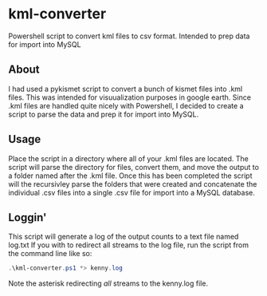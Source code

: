 # kml-converter

Powershell script to convert kml files to csv format.  Intended to prep data for import into MySQL

## About

I had used a pykismet script to convert a bunch of kismet files into .kml files.  This was intended for visuualization purposes in google earth.  Since .kml files are handled quite nicely with Powershell, I decided to create a script to parse the data and prep it for import into MySQL.

## Usage

Place the script in a directory where all of your .kml files are located.  The script will parse the directory for files, convert them, and move the output to a folder named after the .kml file.  Once this has been completed the script will the recursivley parse the folders that were created and concatenate the individual .csv files into a single .csv file for import into a MySQL database.

## Loggin'

This script will generate a log of the output counts to a text file named log.txt If you with to redirect all streams to the log file, run the script from the command line like so:

```PowerShell
.\kml-converter.ps1 *> kenny.log
```

Note the asterisk redirecting _all_ streams to the kenny.log file.